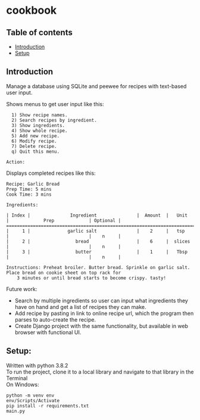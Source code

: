 # cookbook
## Table of contents
* [Introduction](#Introduction)
* [Setup](#setup)


## Introduction
Manage a database using SQLite and peewee for recipes with text-based user input.

Shows menus to get user input like this:

```
  1) Show recipe names.
  2) Search recipes by ingredient.
  3) Show ingredients.
  4) Show whole recipe.
  5) Add new recipe.
  6) Modify recipe.
  7) Delete recipe.
  q) Quit this menu.

Action: 
```

Displays completed recipes like this:
```
Recipe: Garlic Bread
Prep Time: 5 mins
Cook Time: 3 mins

Ingredients:

| Index |               Ingredient               |  Amount  |   Unit   |             Prep             | Optional |
==================================================================================================================
|     1 |              garlic salt               |    2     |   tsp    |                              |    n     |
|     2 |                 bread                  |    6     |  slices  |                              |    n     |
|     3 |                 butter                 |    1     |   Tbsp   |                              |    n     |

Instructions: Preheat broiler. Butter bread. Sprinkle on garlic salt. Place bread on cookie sheet on top rack for 
    3 minutes or until bread starts to become crispy. tasty!
```

Future work:

* Search by multiple ingredients so user can input what ingredients they have on hand and get a list of recipes they can make.
* Add recipe by pasting in link to online recipe url, which the program then parses to auto-create the recipe.
* Create Django project with the same functionality, but available in web browser with functional UI.

## Setup:
Written with python 3.8.2  
To run the project, clone it to a local library and navigate to that library in the Terminal  
On Windows:  

```
python -m venv env
env/Scripts/Activate
pip install -r requirements.txt
main.py
```
